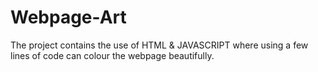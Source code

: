 # Webpage-Art
The project contains the use of HTML &amp; JAVASCRIPT where using a few lines of code can colour the webpage beautifully.
